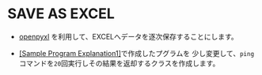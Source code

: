 # SAVE AS EXCEL
- [openpyxl](https://openpyxl.readthedocs.io/en/stable/)
を利用して、EXCELへデータを逐次保存することにします。

- [[Sample Program Explanation1]](./program_explanation1.md)で作成したプグラムを
少し変更して、`ping`コマンドを`20`回実行しその結果を返却するクラスを作成します。
